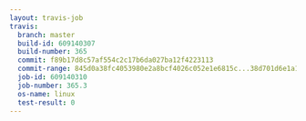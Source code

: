 ```yaml
---
layout: travis-job
travis:
  branch: master
  build-id: 609140307
  build-number: 365
  commit: f89b17d8c57af554c2c17b6da027ba12f4223113
  commit-range: 845d0a38fc4053980e2a8bcf4026c052e1e6815c...38d701d6e1a1e084ea04c9f8c0642cae9c83d51d
  job-id: 609140310
  job-number: 365.3
  os-name: linux
  test-result: 0
---
```

